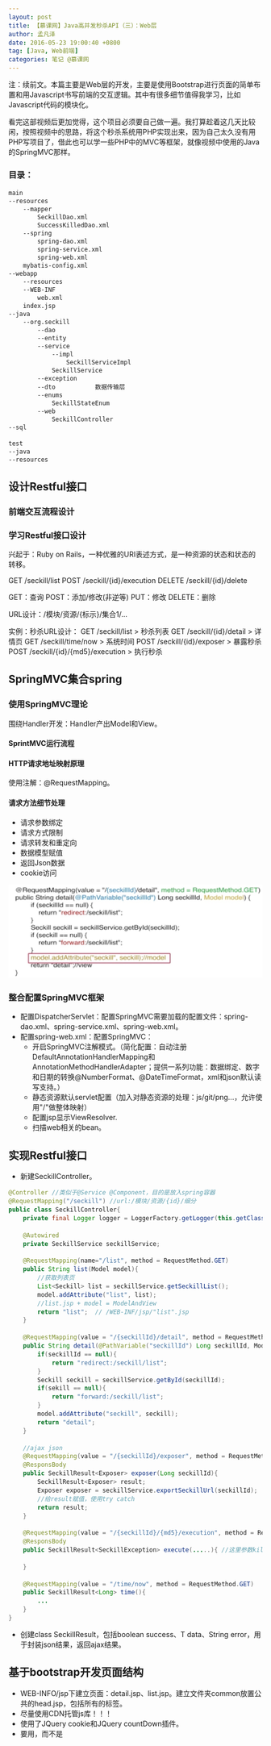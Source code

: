 ```yaml
---
layout: post
title: 【慕课网】Java高并发秒杀API（三）：Web层
author: 孟凡泽
date: 2016-05-23 19:00:40 +0800
tag: [Java, Web前端]
categories: 笔记 @慕课网
---
```



注：续前文。本篇主要是Web层的开发，主要是使用Bootstrap进行页面的简单布置和用Javascript书写前端的交互逻辑。其中有很多细节值得我学习，比如Javascript代码的模块化。

看完这部视频后更加觉得，这个项目必须要自己做一遍。我打算趁着这几天比较闲，按照视频中的思路，将这个秒杀系统用PHP实现出来，因为自己太久没有用PHP写项目了，借此也可以学一些PHP中的MVC等框架，就像视频中使用的Java的SpringMVC那样。

### 目录：

```
main
--resources
    --mapper
        SeckillDao.xml
        SuccessKilledDao.xml
    --spring
        spring-dao.xml
        spring-service.xml
        spring-web.xml
    mybatis-config.xml
--webapp
    --resources
    --WEB-INF
        web.xml
    index.jsp
--java
    --org.seckill
        --dao
        --entity
        --service
            --impl
                SeckillServiceImpl
            SeckillService
        --exception
        --dto           数据传输层
        --enums
            SeckillStateEnum
        --web
            SeckillController
--sql

test
--java
--resources
```

## 设计Restful接口

### 前端交互流程设计

### 学习Restful接口设计

兴起于：Ruby on Rails，一种优雅的URI表述方式，是一种资源的状态和状态的转移。

GET /seckill/list
POST /seckill/{id}/execution
DELETE /seckill/{id}/delete

GET：查询
POST：添加/修改(非逆等)
PUT：修改
DELETE：删除

URL设计：/模块/资源/{标示}/集合1/...

实例：秒杀URL设计：
GET /seckill/list > 秒杀列表
GET /seckill/{id}/detail > 详情页
GET /seckill/time/now > 系统时间
POST /seckill/{id}/exposer > 暴露秒杀
POST /seckill/{id}/{md5}/execution > 执行秒杀

## SpringMVC集合spring

### 使用SpringMVC理论

围绕Handler开发：Handler产出Model和View。

#### SprintMVC运行流程

#### HTTP请求地址映射原理

使用注解：@RequestMapping。

#### 请求方法细节处理

- 请求参数绑定
- 请求方式限制
- 请求转发和重定向
- 数据模型赋值
- 返回Json数据
- cookie访问

![](/images/posts/14640003766491.jpg)


### 整合配置SpringMVC框架

- 配置DispatcherServlet：配置SpringMVC需要加载的配置文件：spring-dao.xml、spring-service.xml、spring-web.xml。
- 配置spring-web.xml：配置SpringMVC：
    - 开启SpringMVC注解模式。（简化配置：自动注册DefaultAnnotationHandlerMapping和AnnotationMethodHandlerAdapter；提供一系列功能：数据绑定、数字和日期的转换@NumberFormat、@DateTimeFormat，xml和json默认读写支持。）
    - 静态资源默认servlet配置（加入对静态资源的处理：js/git/png...，允许使用"/"做整体映射）
    - 配置jsp显示ViewResolver.
    - 扫描web相关的bean。

## 实现Restful接口

- 新建SeckillController。

```java
@Controller //类似于@Service @Component，目的是放入spring容器
@RequestMapping("/seckill") //url:/模块/资源/{id}/细分  
public class SeckillController{
    private final Logger logger = LoggerFactory.getLogger(this.getClass());

    @Autowired
    private SeckillService seckillService;

    @RequestMapping(name="/list", method = RequestMethod.GET)
    public String list(Model model){
        //获取列表页
        List<Seckill> list = seckillService.getSeckillList();
        model.addAttribute("list", list);
        //list.jsp + model = ModelAndView
        return "list";  // /WEB-INF/jsp/"list".jsp
    }
    
    @RequestMapping(value = "/{seckillId}/detail", method = RequestMethod.GET)
    public String detail(@PathVariable("seckillId") Long seckillId, Model model){
        if(seckillId == null){
            return "redirect:/seckill/list";
        }
        Seckill seckill = seckillService.getById(seckillId);
        if(sekill == null){
            return "forward:/seckill/list";
        }
        model.addAttribute("seckill", seckill);
        return "detail";
    }
    
    //ajax json
    @RequestMapping(value = "/{seckillId}/exposer", method = RequestMethod.POST, produces = {"application/json;charset=UTF-8"})
    @ResponsBody
    public SeckillResult<Exposer> exposer(Long seckillId){
        SeckillResult<Exposer> result;
        Exposer exposer = seckillService.exportSeckillUrl(seckillId);
        //给result赋值，使用try catch
        return result;
    }
    
    @RequestMapping(value = "/{seckillId}/{md5}/execution", method = RequestMethod.POST, produces = {"application/json;charset=UTF-8"})
    @ResponsBody
    public SeckillResult<SeckillException> execute(.....){ //这里参数killPhone使用cookie
    
    }
    
    @RequestMapping(value = "/time/now", method = RequestMethod.GET)
    public SeckillResult<Long> time(){
        ...
    }
}
```

- 创建class SeckillResult<T>，包括boolean success、T data、String error，用于封装json结果，返回ajax结果。

## 基于bootstrap开发页面结构

- WEB-INFO/jsp下建立页面：detail.jsp、list.jsp。建立文件夹common放置公共的head.jsp，包括所有的<link>标签。
- 尽量使用CDN托管js库！！！
- 使用了JQuery cookie和JQuery countDown插件。
- 要用<script></script>，而不是<script />。

## Cookie登录交互、计时交互、秒杀交互

- javascript做到模块化，模拟包：

```js
    var seckill = {
        //封装秒杀相关ajax的url
        URL ： {
            now: function(){
                return "/seckill/time/now"
            }
        },
        //验证手机号
        validatePhone: function(phone){
        
        },
        //时间判断，为了减少detail代码和代码复用。
        countdown: function(seckillId, nowTime, startTime, endTime){
        
        },
        //获取秒杀地址，控制显示逻辑，执行秒杀
        handleSeckillKill: function(seckillId, node){
        
        },
        //详情页秒杀逻辑
        detail: {
            //详情页初始化
            init : function(params){
                //手机验证和登录，计时交互
                //规范我们的交互流程：params包括seckillId、startTime、endTime
                //在cookie中查找手机号（因为这里没有用到相关登录的后端，使用cookie替代）
                //验证手机，提出一个独立的方法validatePhone
                
                //已经登录
                //计时交互
                $.get(seckill.URL.now(), {}, function(result){
                    if(result && result['success']){
                        //时间判断
                        countdown(....);
                    }else{
                        
                    }
                });
            }
        }
    }
```

## web层课程总结

- 技术回顾：前端交互设计过程、Restful接口设计、SpringMVC使用技巧、Bootstrap和JS的使用
- 前端交互设计（前端、产品、后端）：

![](/images/posts/14640003907843.jpg)


- SpringMVC：配置和运行流程、DTO传递数据、注解映射驱动。
- SpringMVC运行流程：

![](/images/posts/14640003986865.jpg)



